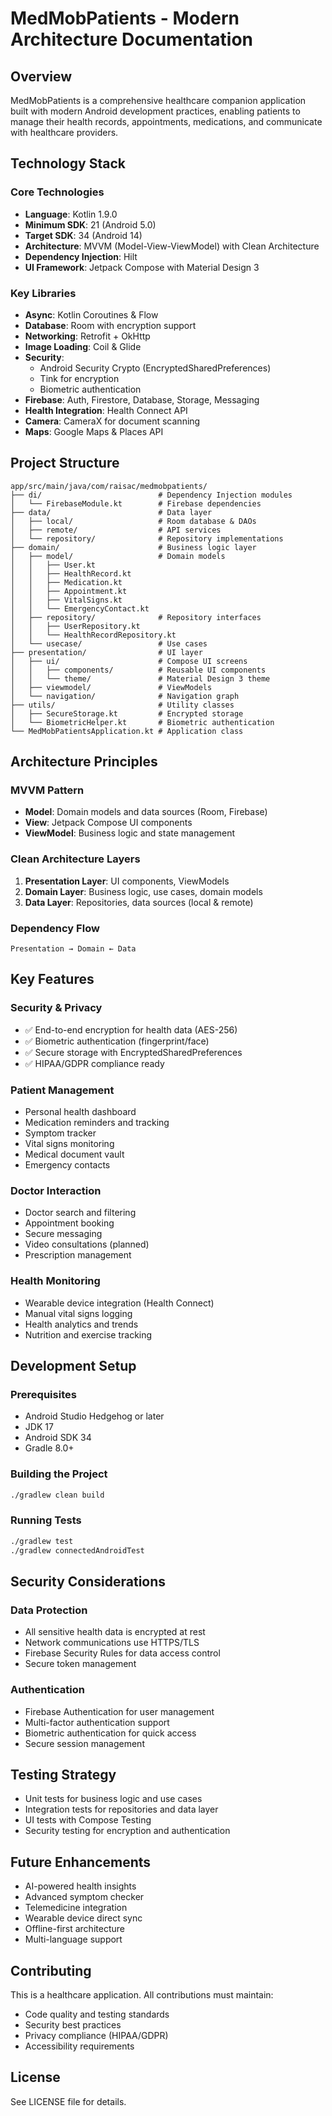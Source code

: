 # MedMobPatients - Modern Architecture Documentation

## Overview
MedMobPatients is a comprehensive healthcare companion application built with modern Android development practices, enabling patients to manage their health records, appointments, medications, and communicate with healthcare providers.

## Technology Stack

### Core Technologies
- **Language**: Kotlin 1.9.0
- **Minimum SDK**: 21 (Android 5.0)
- **Target SDK**: 34 (Android 14)
- **Architecture**: MVVM (Model-View-ViewModel) with Clean Architecture
- **Dependency Injection**: Hilt
- **UI Framework**: Jetpack Compose with Material Design 3

### Key Libraries
- **Async**: Kotlin Coroutines & Flow
- **Database**: Room with encryption support
- **Networking**: Retrofit + OkHttp
- **Image Loading**: Coil & Glide
- **Security**: 
  - Android Security Crypto (EncryptedSharedPreferences)
  - Tink for encryption
  - Biometric authentication
- **Firebase**: Auth, Firestore, Database, Storage, Messaging
- **Health Integration**: Health Connect API
- **Camera**: CameraX for document scanning
- **Maps**: Google Maps & Places API

## Project Structure

```
app/src/main/java/com/raisac/medmobpatients/
├── di/                          # Dependency Injection modules
│   └── FirebaseModule.kt        # Firebase dependencies
├── data/                        # Data layer
│   ├── local/                   # Room database & DAOs
│   ├── remote/                  # API services
│   └── repository/              # Repository implementations
├── domain/                      # Business logic layer
│   ├── model/                   # Domain models
│   │   ├── User.kt
│   │   ├── HealthRecord.kt
│   │   ├── Medication.kt
│   │   ├── Appointment.kt
│   │   ├── VitalSigns.kt
│   │   └── EmergencyContact.kt
│   ├── repository/              # Repository interfaces
│   │   ├── UserRepository.kt
│   │   └── HealthRecordRepository.kt
│   └── usecase/                 # Use cases
├── presentation/                # UI layer
│   ├── ui/                      # Compose UI screens
│   │   ├── components/          # Reusable UI components
│   │   └── theme/               # Material Design 3 theme
│   ├── viewmodel/               # ViewModels
│   └── navigation/              # Navigation graph
├── utils/                       # Utility classes
│   ├── SecureStorage.kt         # Encrypted storage
│   └── BiometricHelper.kt       # Biometric authentication
└── MedMobPatientsApplication.kt # Application class
```

## Architecture Principles

### MVVM Pattern
- **Model**: Domain models and data sources (Room, Firebase)
- **View**: Jetpack Compose UI components
- **ViewModel**: Business logic and state management

### Clean Architecture Layers
1. **Presentation Layer**: UI components, ViewModels
2. **Domain Layer**: Business logic, use cases, domain models
3. **Data Layer**: Repositories, data sources (local & remote)

### Dependency Flow
```
Presentation → Domain ← Data
```

## Key Features

### Security & Privacy
- ✅ End-to-end encryption for health data (AES-256)
- ✅ Biometric authentication (fingerprint/face)
- ✅ Secure storage with EncryptedSharedPreferences
- ✅ HIPAA/GDPR compliance ready

### Patient Management
- Personal health dashboard
- Medication reminders and tracking
- Symptom tracker
- Vital signs monitoring
- Medical document vault
- Emergency contacts

### Doctor Interaction
- Doctor search and filtering
- Appointment booking
- Secure messaging
- Video consultations (planned)
- Prescription management

### Health Monitoring
- Wearable device integration (Health Connect)
- Manual vital signs logging
- Health analytics and trends
- Nutrition and exercise tracking

## Development Setup

### Prerequisites
- Android Studio Hedgehog or later
- JDK 17
- Android SDK 34
- Gradle 8.0+

### Building the Project
```bash
./gradlew clean build
```

### Running Tests
```bash
./gradlew test
./gradlew connectedAndroidTest
```

## Security Considerations

### Data Protection
- All sensitive health data is encrypted at rest
- Network communications use HTTPS/TLS
- Firebase Security Rules for data access control
- Secure token management

### Authentication
- Firebase Authentication for user management
- Multi-factor authentication support
- Biometric authentication for quick access
- Secure session management

## Testing Strategy
- Unit tests for business logic and use cases
- Integration tests for repositories and data layer
- UI tests with Compose Testing
- Security testing for encryption and authentication

## Future Enhancements
- AI-powered health insights
- Advanced symptom checker
- Telemedicine integration
- Wearable device direct sync
- Offline-first architecture
- Multi-language support

## Contributing
This is a healthcare application. All contributions must maintain:
- Code quality and testing standards
- Security best practices
- Privacy compliance (HIPAA/GDPR)
- Accessibility requirements

## License
See LICENSE file for details.
